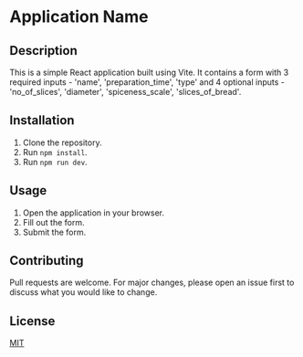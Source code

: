# Application Name

## Description

This is a simple React application built using Vite. It contains a form with 3 required inputs - 'name', 'preparation_time', 'type' and 4 optional inputs - 'no_of_slices', 'diameter', 'spiceness_scale', 'slices_of_bread'.

## Installation

1. Clone the repository.
2. Run `npm install`.
3. Run `npm run dev`.

## Usage

1. Open the application in your browser.
2. Fill out the form.
3. Submit the form.

## Contributing

Pull requests are welcome. For major changes, please open an issue first to discuss what you would like to change.

## License

[MIT](https://choosealicense.com/licenses/mit/)
